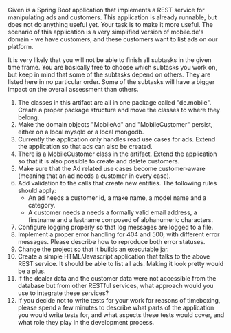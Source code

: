 Given is a Spring Boot application that implements a REST service for manipulating ads and customers. This application is already runnable, but does not do anything useful yet. Your task is to make it more useful. The scenario of this application is a very simplified version of mobile.de's domain - we have customers, and these customers want to list ads on our platform.

It is very likely that you will not be able to finish all subtasks in the given time frame. You are basically free to choose which subtasks you work on, but keep in mind that some of the subtasks depend on others. They are listed here in no particular order. Some of the subtasks will have a bigger impact on the overall assessment than others.

1. The classes in this artifact are all in one package called "de.mobile". Create a proper package structure and move the classes to where they belong.
2. Make the domain objects "MobileAd" and "MobileCustomer" persist, either on a local mysqld or a local mongodb.
3. Currently the application only handles read use cases for ads. Extend the application so that ads can also be created.
4. There is a MobileCustomer class in the artifact. Extend the application so that it is also possible to create and delete customers.
5. Make sure that the Ad related use cases become customer-aware (meaning that an ad needs a customer in every case).
6. Add validation to the calls that create new entities. The following rules should apply:
   - An ad needs a customer id, a make name, a model name and a category.
   - A customer needs a needs a formally valid email address, a firstname and a lastname composed of alphanumeric characters.
7. Configure logging properly so that log messages are logged to a file.
8. Implement a proper error handling for 404 and 500, with different error messages. Please describe how to reproduce both error statuses.
9. Change the project so that it builds an executable jar.
10. Create a simple HTML/Javascript application that talks to the above REST service. It should be able to list all ads. Making it look pretty would be a plus.
11. If the dealer data and the customer data were not accessible from the database but from other RESTful services, what approach would you use to integrate these services? 
12. If you decide not to write tests for your work for reasons of timeboxing, please spend a few minutes to describe what parts of the application you would write tests for, and what aspects these tests would cover, and what role they play in the development process.
